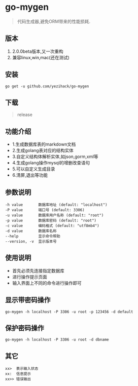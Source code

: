 # go-mygen
> 代码生成器,避免ORM带来的性能损耗.

## 版本
1. 2.0.0beta版本,又一次重构
1. 兼容linux,win,mac(还在测试)

## 安装
```
go get -u github.com/yezihack/go-mygen
```
## 下载
> release

## 功能介绍
- 1.生成数据库表的markdown文档
- 2.生成golang表对应的结构实体
- 3.自定义结构体解析实体,如json,gorm,xml等
- 4.生成golang操作mysql的增删改查语句
- 5.可以自定义生成目录
- 6.清屏,退出等功能


## 参数说明
```
-h value       数据库地址 (default: "localhost")
-P value       端口号 (default: 3306)
-u value       数据库用户名称 (default: "root")
-p value       数据库密码 (default: "root")
-c value       编码格式 (default: "utf8mb4")
-d value       数据库名称
--help         显示命令帮助
--version, -v  显示版本号
```

## 使用说明
- 首先必须先连接指定数据库
- 进行操作提示页面
- 输入界面上不同的命令进行操作即可

## 显示带密码操作
```
go-mygen -h localhost -P 3306 -u root -p 123456 -d default
```

## 保护密码操作
```
go-mygen -h localhost -P 3306 -u root -d dbname
```

## 其它
```
xx>  表示输入状态
xx:  信息提示
xx>> 错误输出
```

